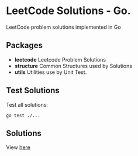 # LeetCode Solutions - Go.

LeetCode problem solutions implemented in Go

Packages
---

- **leetcode** Leetcode Problem Solutions
- **structure** Common Structures used by Solutions
- **utils** Utilities use by Unit Test.

Test Solutions
---

Test all solutions:
```
go test ./...
```

Solutions
---

View [here](./leetcode/README.md)
